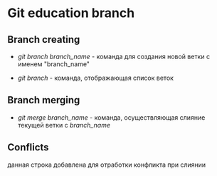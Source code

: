 # Git education branch

## Branch creating

* *git branch branch_name* - команда для создания новой ветки с именем "branch_name"

* *git branch* - команда, отображающая список веток
 
## Branch merging

* *git merge branch_name* - команда, осуществляющая слияние текущей ветки с *branch_name*
 
## Conflicts

данная строка добавлена для отработки конфликта при слиянии
